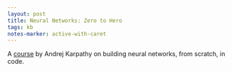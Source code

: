 ```yaml
---
layout: post
title: Neural Networks: Zero to Hero
tags: kb
notes-marker: active-with-caret
---
```

A [course](https://karpathy.ai/zero-to-hero.html) by Andrej Karpathy on building neural networks, from scratch, in code.